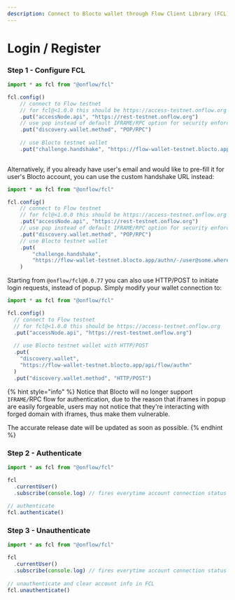 ```yaml
---
description: Connect to Blocto wallet through Flow Client Library (FCL)
---
```


# Login / Register

### Step 1 - Configure FCL

```javascript
import * as fcl from "@onflow/fcl"

fcl.config()
    // connect to Flow testnet
    // for fcl@<1.0.0 this should be https://access-testnet.onflow.org
    .put("accessNode.api", "https://rest-testnet.onflow.org")
    // use pop instead of default IFRAME/RPC option for security enforcement
    .put("discovery.wallet.method", "POP/RPC")
    
    // use Blocto testnet wallet
    .put("challenge.handshake", "https://flow-wallet-testnet.blocto.app/authn")
    
```

Alternatively, if you already have user's email and would like to pre-fill it for user's Blocto account, you can use the custom handshake URL instead:

```javascript
import * as fcl from "@onflow/fcl"

fcl.config()
    // connect to Flow testnet
    // for fcl@<1.0.0 this should be https://access-testnet.onflow.org
    .put("accessNode.api", "https://rest-testnet.onflow.org")
    // use pop instead of default IFRAME/RPC option for security enforcement
    .put("discovery.wallet.method", "POP/RPC")
    // use Blocto testnet wallet
    .put(
        "challenge.handshake",
        "https://flow-wallet-testnet.blocto.app/authn/-/user@some.where"
    )
```

Starting from `@onflow/fcl@0.0.77` you can also use HTTP/POST to initiate login requests, instead of popup.  Simply modify your wallet connection to:

```javascript
import * as fcl from "@onflow/fcl"

fcl.config()
  // connect to Flow testnet
  // for fcl@<1.0.0 this should be https://access-testnet.onflow.org
  .put("accessNode.api", "https://rest-testnet.onflow.org")
  
  // use Blocto testnet wallet with HTTP/POST
  .put(
    "discovery.wallet",
    "https://flow-wallet-testnet.blocto.app/api/flow/authn"
  )
  .put("discovery.wallet.method", "HTTP/POST")
```

{% hint style="info" %}
Notice that Blocto will no longer support `IFRAME/`RPC flow for authentication, due to the reason that iframes in popup are easily forgeable, users may not notice that they're interacting with forged domain with iframes, thus make them vulnerable.

The accurate release date will be updated as soon as possible.
{% endhint %}

### Step 2 - Authenticate

```javascript
import * as fcl from "@onflow/fcl"

fcl
  .currentUser()
  .subscribe(console.log) // fires everytime account connection status updates
  
// authenticate
fcl.authenticate()
```

### Step 3 - Unauthenticate

```javascript
import * as fcl from "@onflow/fcl"

fcl
  .currentUser()
  .subscribe(console.log) // fires everytime account connection status updates
  
// unauthenticate and clear account info in FCL
fcl.unauthenticate()
```
